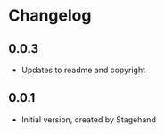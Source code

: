 # Changelog

## 0.0.3

- Updates to readme and copyright

## 0.0.1

- Initial version, created by Stagehand
